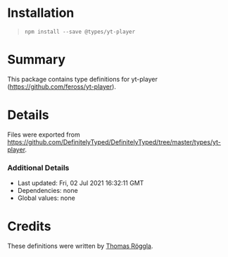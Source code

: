 # Installation
> `npm install --save @types/yt-player`

# Summary
This package contains type definitions for yt-player (https://github.com/feross/yt-player).

# Details
Files were exported from https://github.com/DefinitelyTyped/DefinitelyTyped/tree/master/types/yt-player.

### Additional Details
 * Last updated: Fri, 02 Jul 2021 16:32:11 GMT
 * Dependencies: none
 * Global values: none

# Credits
These definitions were written by [Thomas Röggla](https://github.com/troeggla).
